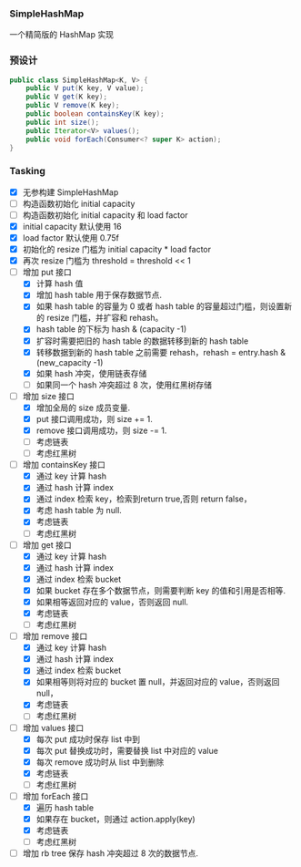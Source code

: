 ### SimpleHashMap

一个精简版的 HashMap 实现

### 预设计
```java
public class SimpleHashMap<K, V> {
    public V put(K key, V value);   
    public V get(K key);   
    public V remove(K key); 
    public boolean containsKey(K key); 
    public int size();
    public Iterator<V> values();
    public void forEach(Consumer<? super K> action);
}
```

### Tasking
- [x] 无参构建 SimpleHashMap 
- [ ] 构造函数初始化 initial capacity 
- [ ] 构造函数初始化 initial capacity 和 load factor 
- [x] initial capacity 默认使用 16
- [x] load factor 默认使用 0.75f
- [x] 初始化的 resize 门槛为 initial capacity * load factor  
- [x] 再次 resize 门槛为 threshold = threshold << 1  
- [ ] 增加 put 接口
    - [x] 计算 hash 值
    - [x] 增加 hash table 用于保存数据节点.
    - [x] 如果 hash table 的容量为 0 或者 hash table 的容量超过门槛，则设置新的 resize 门槛，并扩容和 rehash。
    - [x] hash table 的下标为 hash & (capacity -1)
    - [x] 扩容时需要把旧的 hash table 的数据转移到新的 hash table
    - [x] 转移数据到新的 hash table 之前需要 rehash，rehash = entry.hash & (new_capacity -1)
    - [x] 如果 hash 冲突，使用链表存储
    - [ ] 如果同一个 hash 冲突超过 8 次，使用红黑树存储
- [ ] 增加 size 接口
    - [x] 增加全局的 size 成员变量.
    - [x] put 接口调用成功，则 size += 1.
    - [x] remove 接口调用成功，则 size -= 1.
    - [ ] 考虑链表
    - [ ] 考虑红黑树
- [ ] 增加 containsKey 接口
    - [x] 通过 key 计算 hash    
    - [x] 通过 hash 计算 index
    - [x] 通过 index 检索 key，检索到return true,否则 return false，
    - [x] 考虑 hash table 为 null.
    - [x] 考虑链表
    - [ ] 考虑红黑树
- [ ] 增加 get 接口
    - [x] 通过 key 计算 hash    
    - [x] 通过 hash 计算 index
    - [x] 通过 index 检索 bucket
    - [x] 如果 bucket 存在多个数据节点，则需要判断 key 的值和引用是否相等.
    - [x] 如果相等返回对应的 value，否则返回 null.
    - [x] 考虑链表
    - [ ] 考虑红黑树
- [ ] 增加 remove 接口
    - [x] 通过 key 计算 hash    
    - [x] 通过 hash 计算 index
    - [x] 通过 index 检索 bucket
    - [x] 如果相等则将对应的 bucket 置 null，并返回对应的 value，否则返回 null，
    - [x] 考虑链表
    - [ ] 考虑红黑树
- [ ] 增加 values 接口
    - [x] 每次 put 成功时保存 list 中到
    - [x] 每次 put 替换成功时，需要替换 list 中对应的 value
    - [x] 每次 remove 成功时从 list 中到删除
    - [x] 考虑链表
    - [ ] 考虑红黑树
-  [ ] 增加 forEach 接口
    - [x] 遍历 hash table
    - [x] 如果存在 bucket，则通过 action.apply(key) 
    - [x] 考虑链表
    - [ ] 考虑红黑树
- [ ] 增加 rb tree 保存 hash 冲突超过 8 次的数据节点.  
